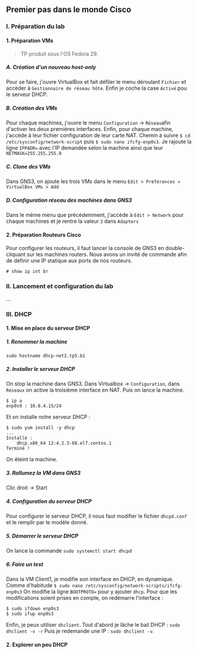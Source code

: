 ## Premier pas dans le monde Cisco

### I. Préparation du lab

#### 1. Préparation VMs

>TP produit sous l'OS Fedora 29.

##### A. Création d'un nouveau host-only
Pour se faire, j'ouvre VirtualBox et fait défiler le menu déroulant `Fichier` et accèder à `Gestionnaire de réseau hôte`. Enfin je coche la case `Activé` pou le serveur DHCP.
##### B. Création des VMs
Pour chaque machines, j'ouvre le menu `Configuration` -> `Réseau`afin d'activer les deux premières interfaces.
Enfin, pour chaque machine, j'accède à leur fichier configuration de leur carte NAT. Chemin à suivre `$ cd /etc/sysconfig/network-script` puis `$ sudo nano ifcfg-enp0s3`. Je rajoute la ligne `IPPADR=` avec l'IP demandée selon la machine ainsi que leur `NETMASK=255.255.255.0`
##### C. Clone des VMs
Dans GNS3, on ajoute les trois VMs dans le menu `Edit > Préférences > VirtualBox VMs > Add`
##### D. Configuration réseau des machines dans GNS3
Dans le même menu que précédemment, j'accède à `Edit > Network` pour chaque machines et je rentre la valeur `2` dans `Adapters`

#### 2. Préparation Routeurs Cisco
Pour configurer les routeurs, il faut lancer la console de GNS3 en double-cliquant sur les machines routers.
Nous avons un invité de commande afin de définir une IP statique aux ports de nos routeurs.
```
# show ip int br
```

### II. Lancement et configuration du lab
...

### III. DHCP
#### 1. Mise en place du serveur DHCP
##### 1. Renommer la machine
`sudo hostname dhcp-net2.tp5.b1`
##### 2. Installer le serveur DHCP
On stop la machine dans GNS3.
Dans Virtualbox -> `Configuration`, dans `Réseaux` on active la troisième interface en NAT.
Puis on lance la machine.
```
$ ip a
enp0s9 : 10.0.4.15/24
```
Et on installe notre serveur DHCP : 
```
$ sudo yum install -y dhcp
...
Installé :
	dhcp.x86_64 12:4.2.5-68.el7.centos.1
Terminé !
```
On éteint la machine.
##### 3. Rallumez la VM dans GNS3
Clic droit -> Start
##### 4. Configuration du serveur DHCP
Pour configurer le serveur DHCP, il nous faut modifier le fichier `dhcpd.conf` et le remplir par le modèle donné.
##### 5. Démarrer le serveur DHCP
On lance la commande `sudo systemctl start dhcpd`
##### 6. Faire un test
Dans la VM Client1, je modifie son interface en DHCP, en dynamique.
 Comme d'habitude `$ sudo nano /etc/sysconfig/network-scripts/ifcfg-enp0s3`
 On modifie la ligne `BOOTPROTO=` pour y ajouter `dhcp`.
 Pour que les modifications soient prises en compte, on redémarre l'interface :
```
$ sudo ifdown enp0s3
$ sudo ifup enp0s3  
```
Enfin, je peux utiliser `dhclient`.
Tout d'abord je lâche le bail DHCP : `sudo dhclient -v -r`
Puis je redemande une IP : `sudo dhclient -v`.

#### 2. Explorer un peu DHCP
